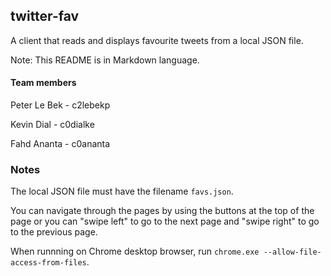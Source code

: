 ## twitter-fav ##
A client that reads and displays favourite tweets from a local JSON file.

Note: This README is in Markdown language.

#### Team members ####
Peter Le Bek - c2lebekp

Kevin Dial - c0dialke

Fahd Ananta - c0ananta


### Notes ###
The local JSON file must have the filename ```favs.json```.

You can navigate through the pages by using the buttons at the top of the page or you can "swipe left" to go to the next page and "swipe right" to go to the previous page. 

When runnning on Chrome desktop browser, run ```chrome.exe --allow-file-access-from-files```.
